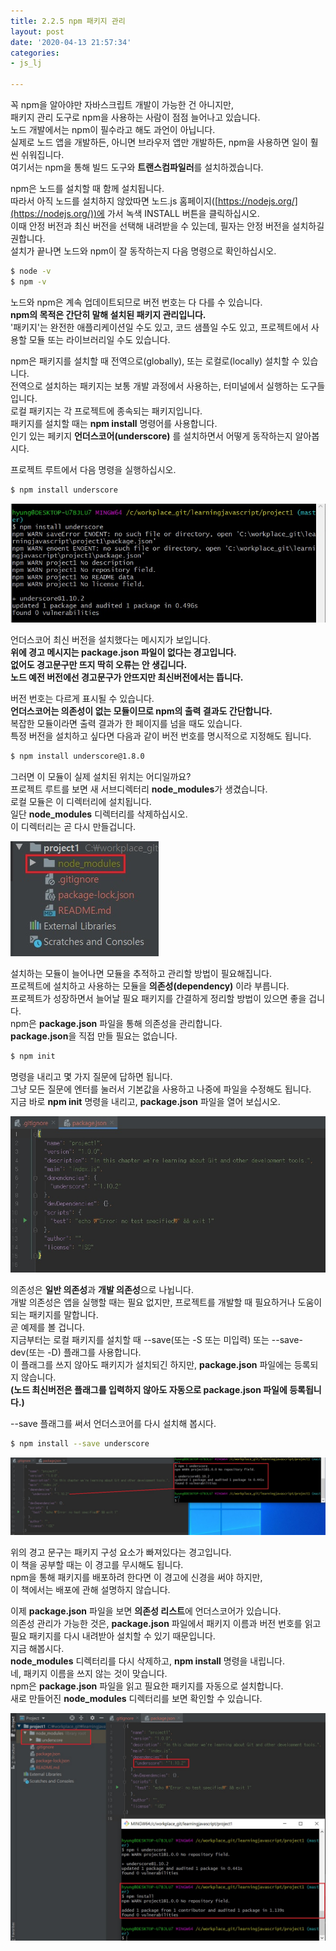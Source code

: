 ```yaml
---
title: 2.2.5 npm 패키지 관리
layout: post
date: '2020-04-13 21:57:34'
categories:
- js_lj

---
```


꼭 npm을 알아야만 자바스크립트 개발이 가능한 건 아니지만,  
패키지 관리 도구로 npm을 사용하는 사람이 점점 늘어나고 있습니다.  
노드 개발에서는 npm이 필수라고 해도 과언이 아닙니다.  
실제로 노드 앱을 개발하든, 아니면 브라우저 앱만 개발하든, npm을 사용하면 일이 훨씬 쉬워집니다.  
여기서는 npm을 통해 빌드 도구와 **트랜스컴파일러**를 설치하겠습니다.  

npm은 노드를 설치할 때 함께 설치됩니다.  
따라서 아직 노드를 설치하지 않았따면 노드.js 홈페이지([https://nodejs.org/](https://nodejs.org/))에 가서 녹색 INSTALL 버튼을 클릭하십시오.  
이때 안정 버전과 최신 버전을 선택해 내려받을 수 있는데, 필자는 안정 버전을 설치하길 권합니다.  
설치가 끝나면 노드와 npm이 잘 동작하는지 다음 명령으로 확인하십시오.

```bash
$ node -v
$ npm -v
```

노드와 npm은 계속 업데이트되므로 버전 번호는 다 다를 수 있습니다.  
**npm의 목적은 간단히 말해 설치된 패키지 관리입니다.**  
'패키지'는 완전한 애플리케이션일 수도 있고, 코드 샘플일 수도 있고, 프로젝트에서 사용할 모듈 또는 라이브러리일 수도 있습니다.  

npm은 패키지를 설치할 때 전역으로(globally), 또는 로컬로(locally) 설치할 수 있습니다.  
전역으로 설치하는 패키지는 보통 개발 과정에서 사용하는, 터미널에서 실행하는 도구들입니다.  
로컬 패키지는 각 프로젝트에 종속되는 패키지입니다.  
패키지를 설치할 때는 **npm install** 명령어를 사용합니다.  
인기 있는 페키지 **언더스코어(underscore)** 를 설치하면서 어떻게 동작하는지 알아봅시다.  

프로젝트 루트에서 다음 명령을 실행하십시오.

```bash
$ npm install underscore
```

![이미지](/static/img/learningjs/image09.jpg)

언더스코어 최신 버전을 설치했다는 메시지가 보입니다.  
**위에 경고 메시지는 package.json 파일이 없다는 경고입니다.  
없어도 경고문구만 뜨지 딱히 오류는 안 생깁니다.  
노드 예전 버전에선 경고문구가 안뜨지만 최신버전에서는 뜹니다.**  

버전 번호는 다르게 표시될 수 있습니다.  
**언더스코어는 의존성이 없는 모듈이므로 npm의 출력 결과도 간단합니다.**  
복잡한 모듈이라면 출력 결과가 한 페이지를 넘을 때도 있습니다.  
특정 버전을 설치하고 싶다면 다음과 같이 버전 번호를 명시적으로 지정해도 됩니다.

```bash
$ npm install underscore@1.8.0
```

그러면 이 모듈이 실제 설치된 위치는 어디일까요?  
프로젝트 루트를 보면 새 서브디렉터리 **node_modules**가 생겼습니다.  
로컬 모듈은 이 디렉터리에 설치됩니다.  
일단 **node_modules** 디렉터리를 삭제하십시오.  
이 디렉터리는 곧 다시 만들겁니다.

![이미지](/static/img/learningjs/image10.jpg)

설치하는 모듈이 늘어나면 모듈을 추적하고 관리할 방법이 필요해집니다.  
프로젝트에 설치하고 사용하는 모듈을 **의존성(dependency)** 이라 부릅니다.  
프로젝트가 성장하면서 늘어날 필요 패키지를 간결하게 정리할 방법이 있으면 좋을 겁니다.  
npm은 **package.json** 파일을 통해 의존성을 관리합니다.  
**package.json**을 직접 만들 필요는 없습니다.  

```bash
$ npm init
```

명령을 내리고 몇 가지 질문에 답하면 됩니다.  
그냥 모든 질문에 엔터를 눌러서 기본값을 사용하고 나중에 파일을 수정해도 됩니다.  
지금 바로 **npm init** 명령을 내리고, **package.json** 파일을 열어 보십시오.

![이미지](/static/img/learningjs/image11.jpg)

의존성은 **일반 의존성**과 **개발 의존성**으로 나뉩니다.  
개발 의존성은 앱을 실행할 때는 필요 없지만, 프로젝트를 개발할 때 필요하거나 도움이 되는 패키지를 말합니다.  
곧 예제를 볼 겁니다.  
지금부터는 로컬 패키지를 설치할 때 --save(또는 -S 또는 미입력) 또는 --save-dev(또는 -D) 플래그를 사용합니다.  
이 플래그를 쓰지 않아도 패키지가 설치되긴 하지만, **package.json** 파일에는 등록되지 않습니다.  
**(노드 최신버전은 플래그를 입력하지 않아도 자동으로 package.json 파일에 등록됩니다.)**  

--save 플래그를 써서 언더스코어를 다시 설치해 봅시다.

```bash
$ npm install --save underscore
```

![이미지](/static/img/learningjs/image12.jpg)

위의 경고 문구는 패키지 구성 요소가 빠져있다는 경고입니다.  
이 책을 공부할 때는 이 경고를 무시해도 됩니다.  
npm을 통해 패키지를 배포하려 한다면 이 경고에 신경을 써야 하지만,  
이 책에서는 배포에 관해 설명하지 않습니다.

이제 **package.json** 파일을 보면 **의존성 리스트**에 언더스코어가 있습니다.  
의존성 관리가 가능한 것은, **package.json** 파일에서 패키지 이름과 버전 번호를 읽고 필요 패키지를 다시 내려받아 설치할 수 있기 때문입니다.  
지금 해봅시다.  
**node_modules** 디렉터리를 다시 삭제하고, **npm install** 명령을 내립니다.  
네, 패키지 이름을 쓰지 않는 것이 맞습니다.  
npm은 **package.json** 파일을 읽고 필요한 패키지를 자동으로 설치합니다.  
새로 만들어진 **node_modules** 디렉터리를 보면 확인할 수 있습니다.

![이미지](/static/img/learningjs/image13.jpg)